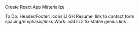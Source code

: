 Create React App
Materialize


To Do:
Header/Footer: icons LI GH
Resume: link to contact form
    spacing/emphasis/links
Work: add lizz
fix stable genius link

